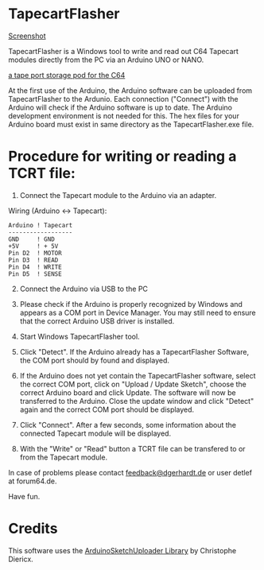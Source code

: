 # TapecartFlasher #

[Screenshot](www.dgerhardt.de/TapecartFlasherScreen.png)

TapecartFlasher is a Windows tool to write and read out 
C64 Tapecart modules directly from the PC via an Arduino
UNO or NANO.

[a tape port storage pod for the C64](https://github.com/ikorb/tapecart)

At the first use of the Arduino, the Arduino software can
be uploaded from TapecartFlasher to the Ardunio.
Each connection ("Connect") with the Arduino will check if
the Arduino software is up to date.
The Arduino development environment is not needed for this.
The hex files for your Arduino board must exist in same directory
as the TapecartFlasher.exe file.

# Procedure for writing or reading a TCRT file: #

1. Connect the Tapecart module to the Arduino via an adapter.

Wiring (Arduino <-> Tapecart):
```
Arduino ! Tapecart
------------------
GND     ! GND
+5V     ! + 5V
Pin D2  ! MOTOR
Pin D3  ! READ
Pin D4  ! WRITE
Pin D5  ! SENSE
```

2. Connect the Arduino via USB to the PC

3. Please check if the Arduino is properly recognized by Windows
and appears as a COM port in Device Manager. You may still need to 
ensure that the correct Arduino USB driver is installed.

4. Start Windows TapecartFlasher tool.

5. Click "Detect". If the Arduino already has a TapecartFlasher
Software, the COM port should by found and displayed.

6. If the Arduino does not yet contain the TapecartFlasher software,
select the correct COM port, click on "Upload / Update Sketch", choose
the correct Arduino board and click Update. The software will now be
transferred to the Arduino. Close the update window and click "Detect" 
again and the correct COM port should be displayed.

7. Click "Connect". After a few seconds, some information about the connected
Tapecart module will be displayed.

8. With the "Write" or "Read" button a TCRT file can be transfered to or from the
Tapecart module.

In case of problems please contact feedback@dgerhardt.de or user detlef at 
forum64.de.

Have fun.

# Credits #

This software uses the [ArduinoSketchUploader Library](https://github.com/christophediericx/ArduinoSketchUploader) by Christophe Diericx.

